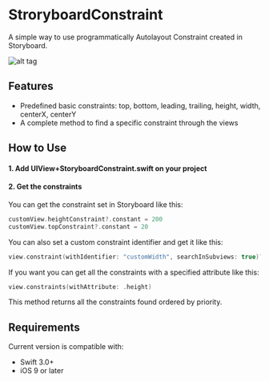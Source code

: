 # StroryboardConstraint
A simple way to use programmatically Autolayout Constraint created in Storyboard.

![alt tag](https://raw.githubusercontent.com/dimix/StroryboardConstraint/master/readme-images/demo.gif)

## Features
- Predefined basic constraints: top, bottom, leading, trailing, height, width, centerX, centerY
- A complete method to find a specific constraint through the views

## How to Use

#### 1. Add UIView+StoryboardConstraint.swift on your project
#### 2. Get the constraints

You can get the constraint set in Storyboard like this:

```swift
customView.heightConstraint?.constant = 200
customView.topConstraint?.constant = 20
```

You can also set a custom constraint identifier and get it like this:

```swift
view.constraint(withIdentifier: "customWidth", searchInSubviews: true)?.constant = 50
```

If you want you can get all the constraints with a specified attribute like this:

```swift
view.constraints(withAttribute: .height)
```
This method returns all the constraints found ordered by priority.

## Requirements

Current version is compatible with:

* Swift 3.0+
* iOS 9 or later
